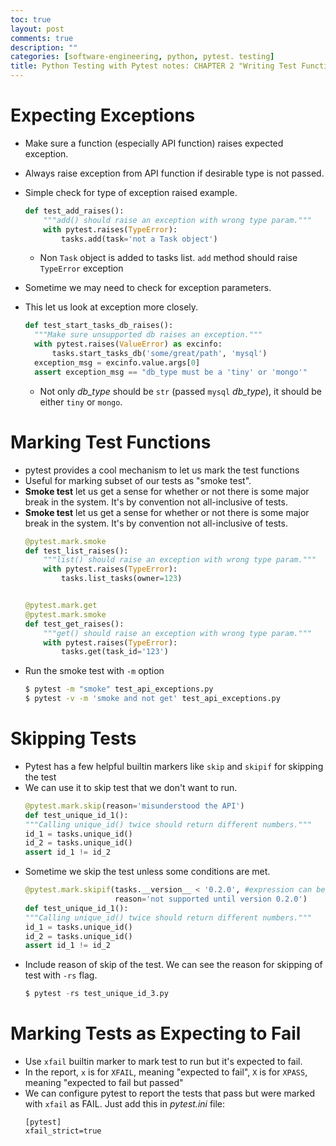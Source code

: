 ```yaml
---
toc: true
layout: post
comments: true
description: ""
categories: [software-engineering, python, pytest. testing]
title: Python Testing with Pytest notes: CHAPTER 2 "Writing Test Functions"
---
```


# Expecting Exceptions
- Make sure a function (especially API function) raises expected exception.
- Always raise exception from API function if desirable type is not passed.
- Simple check for type of exception raised example.
  ```python
  def test_add_raises():
      """add() should raise an exception with wrong type param."""
      with pytest.raises(TypeError):
          tasks.add(task='not a Task object')
   ```
   - Non `Task` object is added to tasks list. `add` method should raise `TypeError` exception

- Sometime we may need to check for exception parameters.
- This let us look at exception more closely.
  ```python
  def test_start_tasks_db_raises():
    """Make sure unsupported db raises an exception."""
    with pytest.raises(ValueError) as excinfo:
        tasks.start_tasks_db('some/great/path', 'mysql')
    exception_msg = excinfo.value.args[0]
    assert exception_msg == "db_type must be a 'tiny' or 'mongo'"
  ```
  - Not only *db_type* should be `str` (passed `mysql` *db_type*), it should be either `tiny` or `mongo`.

# Marking Test Functions
- pytest provides a cool mechanism to let us mark the test functions
- Useful for marking subset of our tests as "smoke test".
- **Smoke test** let us get a sense for whether or not there is some major break in the system. It's by convention not all-inclusive of tests.
- **Smoke test** let us get a sense for whether or not there is some major break in the system. It's by convention not all-inclusive of tests.
  ```python
  @pytest.mark.smoke
  def test_list_raises():
      """list() should raise an exception with wrong type param."""
      with pytest.raises(TypeError):
          tasks.list_tasks(owner=123)


  @pytest.mark.get
  @pytest.mark.smoke
  def test_get_raises():
      """get() should raise an exception with wrong type param."""
      with pytest.raises(TypeError):
          tasks.get(task_id='123')
  ```
- Run the smoke test with `-m` option
  ```bash
  $ pytest -m "smoke" test_api_exceptions.py
  $ pytest -v -m 'smoke and not get' test_api_exceptions.py
  ```

# Skipping Tests
- Pytest has a few helpful builtin markers like `skip` and `skipif` for skipping the test
- We can use it to skip test that we don't want to run.
  ```python
  @pytest.mark.skip(reason='misunderstood the API')
  def test_unique_id_1():
  """Calling unique_id() twice should return different numbers."""
  id_1 = tasks.unique_id()
  id_2 = tasks.unique_id()
  assert id_1 != id_2
  ```
- Sometime we skip the test unless some conditions are met.
  ```python
  @pytest.mark.skipif(tasks.__version__ < '0.2.0', #expression can be any valid python expression
                      reason='not supported until version 0.2.0')
  def test_unique_id_1():
  """Calling unique_id() twice should return different numbers."""
  id_1 = tasks.unique_id()
  id_2 = tasks.unique_id()
  assert id_1 != id_2
  ```
- Include reason of skip of the test. We can see the reason for skipping of test with `-rs` flag.
  ```python
  $ pytest -rs test_unique_id_3.py
  ```
  
# Marking Tests as Expecting to Fail
- Use `xfail` builtin marker to mark test to run but it's expected to fail.
- In the report, `x` is for `XFAIL`, meaning "expected to fail", `X` is for `XPASS`, meaning "expected to fail but passed" 
- We can configure pytest to report the tests that pass but were marked with `xfail` as FAIL.  Just add this in *pytest.ini* file:
  ```config
  [pytest]
  xfail_strict=true
  ```
